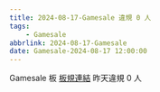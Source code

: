 ```yaml
---
title: 2024-08-17-Gamesale 違規 0 人
tags:
    - Gamesale
abbrlink: 2024-08-17-Gamesale
date: Gamesale-2024-08-17 12:00:00
---
```

Gamesale 板 [板規連結](https://www.ptt.cc/bbs/Gossiping/M.1637425085.A.07D.html)
昨天違規 0 人
